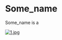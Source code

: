 # Some_name

Some_name is a 




[![1.jpg](https://s8.postimg.org/ss662n2hx/image.jpg)](https://postimg.org/image/3m57vt17l/)

